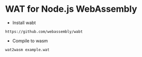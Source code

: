# WAT for Node.js WebAssembly

- Install wabt

```
https://github.com/webassembly/wabt
```

- Compile to wasm

```
wat2wasm example.wat
```
